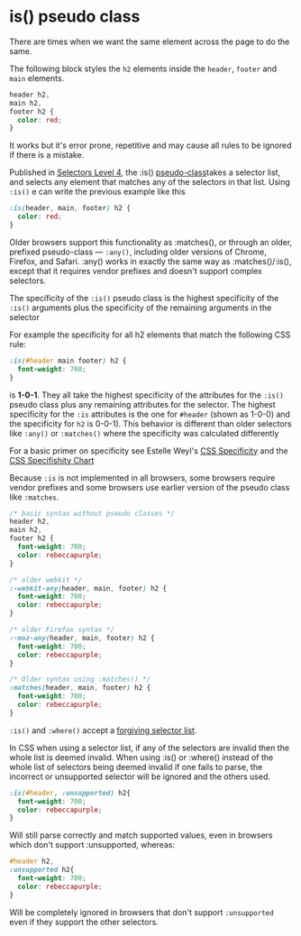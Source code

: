 # is() pseudo class

There are times when we want the same element across the page to do the same. 

The following block styles the `h2` elements inside the `header`, `footer` and `main` elements.

```css
header h2,
main h2,
footer h2 {
  color: red;
}
```

It works but it's error prone, repetitive and may cause all rules to be ignored if there is a mistake.

Published in [Selectors Level 4](https://drafts.csswg.org/selectors-4/#matches-pseudo), the :is() [pseudo-class](https://developer.mozilla.org/en-US/docs/Web/CSS/Pseudo-classes)takes a selector list, and selects any element that matches any of the selectors in that list. Using `:is()` e can write the previous example like this

```css
:is(header, main, footer) h2 {
  color: red;
}
```

Older browsers support this functionality as :matches(), or through an older, prefixed pseudo-class — `:any()`, including older versions of Chrome, Firefox, and Safari. :any() works in exactly the same way as :matches()/:is(), except that it requires vendor prefixes and doesn't support complex selectors.

The specificity of the `:is()` pseudo class is the highest specificity of the `:is()` arguments plus the specificity of the remaining arguments in the selector

For example the specificity for all h2 elements that match the following CSS rule:

```css
:is(#header main footer) h2 {
  font-weight: 700;
}
```

is **1-0-1**. They all take the highest specificity of the attributes for the `:is()` pseudo class plus any remaining attributes for the selector. The highest specificity for the `:is` attributes is the one for `#header` (shown as 1-0-0) and the specificity for `h2` is 0-0-1). This behavior is different than older selectors like `:any()` or `:matches()` where the specificity was calculated differently

For a basic primer on specificity see Estelle Weyl's [CSS Specificity](http://www.standardista.com/css3/css-specificity/) and the [CSS Specifishity Chart](http://www.standardista.com/wp-content/uploads/2012/01/specificity3.pdf)

Because `:is` is not implemented in all browsers, some browsers require vendor prefixes and some browsers use earlier version of the pseudo class like `:matches`.

```css
/* basic syntax without pseudo classes */
header h2,
main h2,
footer h2 {
  font-weight: 700;
  color: rebeccapurple;
}

/* older webkit */
:-webkit-any(header, main, footer) h2 {
  font-weight: 700;
  color: rebeccapurple;
}

/* older Firefox syntax */
:-moz-any(header, main, footer) h2 {
  font-weight: 700;
  color: rebeccapurple;
}

/* Older syntax using :matches() */
:matches(header, main, footer) h2 {
  font-weight: 700;
  color: rebeccapurple;
}
```

`:is()` and `:where()` accept a [forgiving selector list](https://drafts.csswg.org/selectors-4/#typedef-forgiving-selector-list).

In CSS when using a selector list, if any of the selectors are invalid then the whole list is deemed invalid. When using :is() or :where() instead of the whole list of selectors being deemed invalid if one fails to parse, the incorrect or unsupported selector will be ignored and the others used.

```css
:is(#header, :unsupported) h2{
  font-weight: 700;
  color: rebeccapurple;
}
```

Will still parse correctly and match supported values, even in browsers which don't support :unsupported, whereas:

```css
#header h2, 
:unsupported h2{
  font-weight: 700;
  color: rebeccapurple;
}
```

Will be completely ignored in browsers that don't support `:unsupported` even if they support the other selectors.
